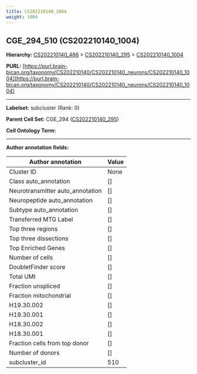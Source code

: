 ```yaml
---
title: CS202210140_1004
weight: 1004
---
```

## CGE_294_510 (CS202210140_1004)
<b>Hierarchy: </b>
[CS202210140_486](../CS202210140_486) >
[CS202210140_295](../CS202210140_295) >
[CS202210140_1004](../CS202210140_1004)

**PURL:** [https://purl.brain-bican.org/taxonomy/CS202210140/CS202210140_neurons/CS202210140_1004](https://purl.brain-bican.org/taxonomy/CS202210140/CS202210140_neurons/CS202210140_1004)

---


**Labelset:** subcluster (Rank: 0)

**Parent Cell Set:** CGE_294 ([CS202210140_295](../CS202210140_295))



**Cell Ontology Term:** 

[MARKER GENES.]: #


---

[TRANSFERRED ANNOTATIONS.]: #


[AUTHOR ANNOTATION FIELDS.]: #


**Author annotation fields:**

| Author annotation | Value |
|-------------------|-------|
|Cluster ID|None|
|Class auto_annotation|[]|
|Neurotransmitter auto_annotation|[]|
|Neuropeptide auto_annotation|[]|
|Subtype auto_annotation|[]|
|Transferred MTG Label|[]|
|Top three regions|[]|
|Top three dissections|[]|
|Top Enriched Genes|[]|
|Number of cells|[]|
|DoubletFinder score|[]|
|Total UMI|[]|
|Fraction unspliced|[]|
|Fraction mitochondrial|[]|
|H19.30.002|[]|
|H19.30.001|[]|
|H18.30.002|[]|
|H18.30.001|[]|
|Fraction cells from top donor|[]|
|Number of donors|[]|
|subcluster_id|510|
